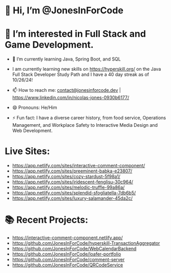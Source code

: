 # 👋 Hi, I’m @JonesInForCode
# 👀 I’m interested in Full Stack and Game Development.
- 🌱 I’m currently learning Java, Spring Boot, and SQL
- I am currently learning new skills on https://hyperskill.org/ on the Java Full Stack Developer Study Path and I have a 40 day streak as of 10/26/24!

- 📫 How to reach me: contact@jonesinforcode.dev | https://www.linkedin.com/in/nicolas-jones-0930b6177/
- 😄 Pronouns: He/Him
- ⚡ Fun fact: I have a diverse career history, from food service, Operations Management, and Workplace Safety to Interactive Media Design and Web Development.
# Live Sites:
- https://app.netlify.com/sites/interactive-comment-component/
- https://app.netlify.com/sites/preeminent-babka-e23807/
- https://app.netlify.com/sites/cozy-stardust-5f98a1/
- https://app.netlify.com/sites/iridescent-fenglisu-30c964/
- https://app.netlify.com/sites/melodic-truffle-99a86a/
- https://app.netlify.com/sites/splendid-sfogliatella-7db6b5/
- https://app.netlify.com/sites/luxury-salamander-45da2c/
# 📚 Recent Projects: 
- https://interactive-comment-component.netlify.app/
- https://github.com/JonesInForCode/hyperskill-TransactionAggregator
- https://github.com/JonesInForCode/WebCalendarBackend
- https://github.com/JonesInForCode/loafer-portfolio
- https://github.com/JonesInForCode/comment-server
- https://github.com/JonesInForCode/QRCodeService


<!---
JonesInForCode/JonesInForCode is a ✨ special ✨ repository because its `README.md` (this file) appears on your GitHub profile.
You can click the Preview link to take a look at your changes.
--->
